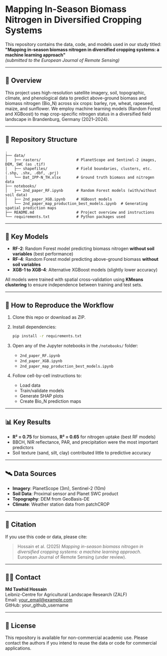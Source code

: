 # Mapping In-Season Biomass Nitrogen in Diversified Cropping Systems

This repository contains the data, code, and models used in our study titled:  
**"Mapping in-season biomass nitrogen in diversified cropping systems: a machine learning approach"**  
*(submitted to the European Journal of Remote Sensing)*

---

## 🌱 Overview

This project uses high-resolution satellite imagery, soil, topographic, climate, and phenological data to predict above-ground biomass and biomass nitrogen (Bio_N) across six crops: barley, rye, wheat, rapeseed, maize, and sunflower. We employ machine learning models (Random Forest and XGBoost) to map crop-specific nitrogen status in a diversified field landscape in Brandenburg, Germany (2021–2024).

---

## 📁 Repository Structure

```
.
├── data/
│   ├── rasters/                # PlanetScope and Sentinel-2 images, DEM, SWC (as .tif)
│   ├── shapefiles/             # Field boundaries, clusters, etc. (.shp, .shx, .dbf, .prj)
│   └── Dat_IPP-N_TH.xlsx       # Ground truth biomass and nitrogen data
├── notebooks/
│   ├── 2nd_paper_RF.ipynb      # Random Forest models (with/without soil data)
│   ├── 2nd_paper_XGB.ipynb     # XGBoost models
│   └── 2nd_paper_map_production_best_models.ipynb  # Generating spatial prediction maps
├── README.md                   # Project overview and instructions
└── requirements.txt            # Python packages used
```

---

## 🧪 Key Models

- **RF-2**: Random Forest model predicting biomass nitrogen **without soil variables** (best performance)
- **RF-4**: Random Forest model predicting above-ground biomass **without soil variables**
- **XGB-1 to XGB-4**: Alternative XGBoost models (slightly lower accuracy)

All models were trained with spatial cross-validation using **KMeans clustering** to ensure independence between training and test sets.

---

## 🚀 How to Reproduce the Workflow

1. Clone this repo or download as ZIP.
2. Install dependencies:

   ```bash
   pip install -r requirements.txt
   ```

3. Open any of the Jupyter notebooks in the `/notebooks/` folder:

   - `2nd_paper_RF.ipynb`
   - `2nd_paper_XGB.ipynb`
   - `2nd_paper_map_production_best_models.ipynb`

4. Follow cell-by-cell instructions to:
   - Load data
   - Train/validate models
   - Generate SHAP plots
   - Create Bio_N prediction maps

---

## 📊 Key Results

- **R² = 0.75** for biomass, **R² = 0.65** for nitrogen uptake (best RF models)
- BBCH, NIR reflectance, PAR, and precipitation were the most important predictors
- Soil texture (sand, silt, clay) contributed little to predictive accuracy

---

## 🛰️ Data Sources

- **Imagery**: PlanetScope (3m), Sentinel-2 (10m)
- **Soil Data**: Proximal sensor and Planet SWC product
- **Topography**: DEM from GeoBasis-DE
- **Climate**: Weather station data from patchCROP

---

## 🧾 Citation

If you use this code or data, please cite:

> Hossain et al. (2025) *Mapping in-season biomass nitrogen in diversified cropping systems: a machine learning approach*. European Journal of Remote Sensing (under review).

---

## 👨‍🔬 Contact

**Md Tawhid Hossain**  
Leibniz-Centre for Agricultural Landscape Research (ZALF)  
Email: your_email@example.com  
GitHub: your_github_username

---

## 📄 License

This repository is available for non-commercial academic use. Please contact the authors if you intend to reuse the data or code for commercial applications.
